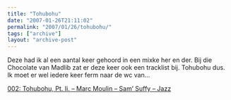 ```yaml
---
title: "Tohubohu"
date: "2007-01-26T21:11:02"
permalink: "2007/01/26/tohubohu/"
tags: ["archive"]
layout: "archive-post"
---
```

Deze had ik al een aantal keer gehoord in een mixke her en der. Bij die Chocolate van Madlib zat er deze keer ook een tracklist bij. Tohubohu dus. Ik moet er wel iedere keer ferm naar de wc van…

[002: Tohubohu, Pt. Ii. – Marc Moulin – Sam’ Suffy – Jazz](http://phobos.apple.com/WebObjects/MZStore.woa/wa/viewAlbum?playlistId=49815056&s=143446&i=49815009 "http://phobos.apple.com/WebObjects/MZStore.woa/wa/viewAlbum?playlistId=49815056&s=143446&i=49815009")
